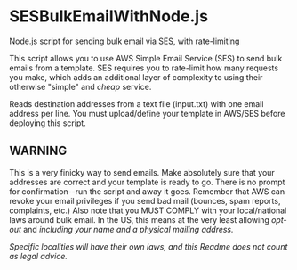 # SESBulkEmailWithNode.js
Node.js script for sending bulk email via SES, with rate-limiting

This script allows you to use AWS Simple Email Service (SES) to send bulk emails from a template. SES requires you to rate-limit how many requests you make, which adds an additional layer of complexity to using their otherwise "simple" and *cheap* service.

Reads destination addresses from a text file (input.txt) with one email address per line. You must upload/define your template in AWS/SES before deploying this script.

## WARNING
This is a very finicky way to send emails. Make absolutely sure that your addresses are correct and your template is ready to go. There is no prompt for confirmation--run the script and away it goes. Remember that AWS can revoke your email privileges if you send bad mail (bounces, spam reports, complaints, etc.) Also note that you MUST COMPLY with your local/national laws around bulk email. In the US, this means at the very least allowing *opt-out* and *including your name and a physical mailing address.*

*Specific localities will have their own laws, and this Readme does not count as legal advice.*

